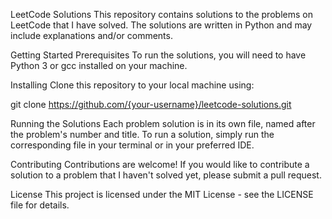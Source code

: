 LeetCode Solutions
This repository contains solutions to the problems on LeetCode that I have solved. The solutions are written in Python and may include explanations and/or comments.

Getting Started
Prerequisites
To run the solutions, you will need to have Python 3 or gcc installed on your machine.

Installing
Clone this repository to your local machine using:

git clone https://github.com/{your-username}/leetcode-solutions.git

Running the Solutions
Each problem solution is in its own file, named after the problem's number and title. To run a solution, simply run the corresponding file in your terminal or in your preferred IDE.

Contributing
Contributions are welcome! If you would like to contribute a solution to a problem that I haven't solved yet, please submit a pull request.

License
This project is licensed under the MIT License - see the LICENSE file for details.
